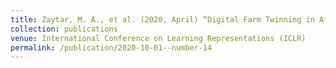 ```yaml
---
title: Zaytar, M. A., et al. (2020, April) “Digital Farm Twinning in Africa”: The international conference on Learning Representations (ICLR).
collection: publications
venue: International Conference on Learning Representations (ICLR)
permalink: /publication/2020-10-01--number-14
---
```

